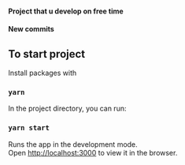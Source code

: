#### Project that u develop on free time
#### New commits

## To start project

Install packages with 
### `yarn`

In the project directory, you can run:
### `yarn start`

Runs the app in the development mode.<br />
Open [http://localhost:3000](http://localhost:3000) to view it in the browser.

